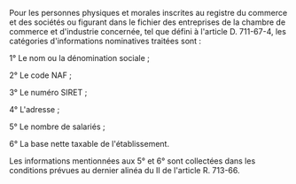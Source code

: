 Pour les personnes physiques et morales inscrites au registre du commerce et des sociétés ou figurant dans le fichier des entreprises de la chambre de commerce et d'industrie concernée, tel que défini à l'article D. 711-67-4, les catégories d'informations nominatives traitées sont :  

  

1° Le nom ou la dénomination sociale ;  

  

2° Le code NAF ;  

  

3° Le numéro SIRET ;  

  

4° L'adresse ;  

  

5° Le nombre de salariés ;  

  

6° La base nette taxable de l'établissement.  

  

Les informations mentionnées aux 5° et 6° sont collectées dans les conditions prévues au dernier alinéa du II de l'article R. 713-66.


